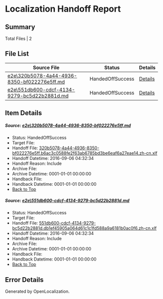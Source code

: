 # <a name='report-top'></a> Localization Handoff Report

## Summary
 Total Files | 2

## File List
 Source File | Status | Details 
 ----------- | ------ | ------- 
 [e2e\320b5078-4a44-4936-8350-bf022276e5ff.md](https://github.com/OpenLocalizationTestOrg/ol-test0/blob/f1e09372df43343b57465c257c03a856a5254ae5/e2e/320b5078-4a44-4936-8350-bf022276e5ff.md) | HandedOffSuccess | [Details](#c90d86036703dba3fb80b20d031d79466fa146921)
 [e2e\551db600-cdcf-4134-9279-bc5d22b2881d.md](https://github.com/OpenLocalizationTestOrg/ol-test0/blob/f1e09372df43343b57465c257c03a856a5254ae5/e2e/551db600-cdcf-4134-9279-bc5d22b2881d.md) | HandedOffSuccess | [Details](#cad0a12353a7104c891b0b0c99201ce9ad3accb12)

## Item Details
##### <a name='c90d86036703dba3fb80b20d031d79466fa146921'></a> Source: [e2e\320b5078-4a44-4936-8350-bf022276e5ff.md](https://github.com/OpenLocalizationTestOrg/ol-test0/blob/f1e09372df43343b57465c257c03a856a5254ae5/e2e/320b5078-4a44-4936-8350-bf022276e5ff.md)
* Status: HandedOffSuccess
* Target File: 
* Handoff File: [320b5078-4a44-4936-8350-bf022276e5ff.b6ac3c0588fe2f63ab6785bd3be6eaf6a27eae14.zh-cn.xlf](https://github.com/OpenLocalizationTestOrg/ol-test0-handoff/blob/58e843f25baaa6e45586e9f69eadc6049aff1d53/ol-handoff/OpenLocalizationTestOrg/ol-test0-zhcn/ci/ht/320b5078-4a44-4936-8350-bf022276e5ff.b6ac3c0588fe2f63ab6785bd3be6eaf6a27eae14.zh-cn.xlf)
* Handoff Datetime: 2016-09-06 04:32:34
* Handoff Reason: Include
* Archive File: 
* Archive Datetime: 0001-01-01 00:00:00
* Handback File: 
* Handback Datetime: 0001-01-01 00:00:00
* [Back to Top](#report-top)

##### <a name='cad0a12353a7104c891b0b0c99201ce9ad3accb12'></a> Source: [e2e\551db600-cdcf-4134-9279-bc5d22b2881d.md](https://github.com/OpenLocalizationTestOrg/ol-test0/blob/f1e09372df43343b57465c257c03a856a5254ae5/e2e/551db600-cdcf-4134-9279-bc5d22b2881d.md)
* Status: HandedOffSuccess
* Target File: 
* Handoff File: [551db600-cdcf-4134-9279-bc5d22b2881d.db1ef45905a064d61c1c1fd588a9a6181b0ac0f6.zh-cn.xlf](https://github.com/OpenLocalizationTestOrg/ol-test0-handoff/blob/58e843f25baaa6e45586e9f69eadc6049aff1d53/ol-handoff/OpenLocalizationTestOrg/ol-test0-zhcn/ci/ht/551db600-cdcf-4134-9279-bc5d22b2881d.db1ef45905a064d61c1c1fd588a9a6181b0ac0f6.zh-cn.xlf)
* Handoff Datetime: 2016-09-06 04:32:34
* Handoff Reason: Include
* Archive File: 
* Archive Datetime: 0001-01-01 00:00:00
* Handback File: 
* Handback Datetime: 0001-01-01 00:00:00
* [Back to Top](#report-top)


## Error Details

Generated by OpenLocalization.
